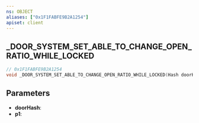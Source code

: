 ```yaml
---
ns: OBJECT
aliases: ["0x1F1FABFE9B2A1254"]
apiset: client
---
```

## _DOOR_SYSTEM_SET_ABLE_TO_CHANGE_OPEN_RATIO_WHILE_LOCKED

```c
// 0x1F1FABFE9B2A1254
void _DOOR_SYSTEM_SET_ABLE_TO_CHANGE_OPEN_RATIO_WHILE_LOCKED(Hash doorHash, BOOL p1);
```


## Parameters
* **doorHash**:
* **p1**: